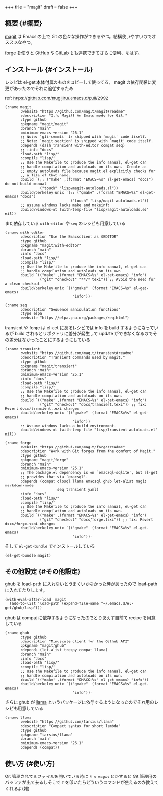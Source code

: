 +++
title = "magit"
draft = false
+++

## 概要 {#概要}

[magit](https://github.com/magit/magit) は Emacs の上で Git の色々な操作ができるやつ。結構使いやすいのでオススメなやつ。

[forge](https://github.com/magit/forge) を使うと GitHub や GitLab とも連携できてさらに便利、なはず。


## インストール {#インストール}

レシピは el-get 本体付属のものをコピーして使ってる。
magit の依存関係に変更があったのでそれに追従するため

ref: <https://github.com/mugijiru/.emacs.d/pull/2992>

```emacs-lisp
(:name magit
       :website "https://github.com/magit/magit#readme"
       :description "It's Magit! An Emacs mode for Git."
       :type github
       :pkgname "magit/magit"
       :branch "main"
       :minimum-emacs-version "26.1"
       ;; Note: `git-commit' is shipped with `magit' code itself.
       ;; Note: `magit-section' is shipped with `magit' code itself.
       :depends (dash transient with-editor compat seq)
       ;; :info "docs"
       :load-path "lisp/"
       :compile "lisp/"
       ;; Use the Makefile to produce the info manual, el-get can
       ;; handle compilation and autoloads on its own.  Create an
       ;; empty autoloads file because magit.el explicitly checks for
       ;; a file of that name.
       :build `(;; ("make" ,(format "EMACS=%s" el-get-emacs) "docs") do not build manual
                ("touch" "lisp/magit-autoloads.el"))
       :build/berkeley-unix `(;; ("gmake" ,(format "EMACS=%s" el-get-emacs) "docs")
                              ("touch" "lisp/magit-autoloads.el"))
       ;; assume windows lacks make and makeinfo
       :build/windows-nt (with-temp-file "lisp/magit-autoloads.el" nil))
```

また依存している `with-editor` や `seq` のレシピも用意している

```emacs-lisp
(:name with-editor
       :description "Use the Emacsclient as $EDITOR"
       :type github
       :pkgname "magit/with-editor"
       :branch "main"
       :info "docs"
       :load-path "lisp/"
       :compile "lisp/"
       ;; Use the Makefile to produce the info manual, el-get can
       ;; handle compilation and autoloads on its own.
       :build `(("make" ,(format "EMACS=%s" el-get-emacs) "info")
                ("git" "checkout" "**/*.texi")) ;; Avoid the need for a clean checkout
       :build/berkeley-unix `(("gmake" ,(format "EMACS=%s" el-get-emacs)
                               "info")))
```

```emacs-lisp
(:name seq
       :description "Sequence manipulation functions"
       :type elpa
       :website "https://elpa.gnu.org/packages/seq.html")
```

transient や forge は el-get にあるレシピでは info を build するようになっているが
build されるとリポジトリに差分が発生して update ができなくなるのでその差分はなかったことにするようにしている

```emacs-lisp
(:name transient
       :website "https://github.com/magit/transient#readme"
       :description "Transient commands used by magit."
       :type github
       :pkgname "magit/transient"
       :branch "main"
       :minimum-emacs-version "25.1"
       :info "docs"
       :load-path "lisp/"
       :compile "lisp/"
       ;; Use the Makefile to produce the info manual, el-get can
       ;; handle compilation and autoloads on its own.
       :build `(("make" ,(format "EMACS=%s" el-get-emacs) "info")
                ("git" "checkout" "docs/transient.texi")) ;; fix: Revert docs/transient.texi changes
       :build/berkeley-unix `(("gmake" ,(format "EMACS=%s" el-get-emacs)
                               "info"))
       ;; Assume windows lacks a build environment.
       :build/windows-nt (with-temp-file "lisp/transient-autoloads.el" nil))
```

```emacs-lisp
(:name forge
       :website "https://github.com/magit/forge#readme"
       :description "Work with Git forges from the comfort of Magit."
       :type github
       :pkgname "magit/forge"
       :branch "main"
       :minimum-emacs-version "25.1"
       ;; The package.el dependency is on `emacsql-sqlite', but el-get
       ;; provides that via `emacsql'.
       :depends (compat closql llama emacsql ghub let-alist magit markdown-mode
                        seq transient yaml)
       :info "docs"
       :load-path "lisp/"
       :compile "lisp/"
       ;; Use the Makefile to produce the info manual, el-get can
       ;; handle compilation and autoloads on its own.
       :build `(("make" ,(format "EMACS=%s" el-get-emacs) "info")
                ("git" "checkout" "docs/forge.texi")) ;; fix: Revert docs/forge.texi changes
       :build/berkeley-unix `(("gmake" ,(format "EMACS=%s" el-get-emacs)
                               "info")))
```

そして `el-get-bundle` でインストールしている

```emacs-lisp
(el-get-bundle magit)
```


## その他設定 {#その他設定}

ghub を load-path に入れないとうまくいかなかった時があったので load-path に入れてたりします。

```emacs-lisp
(with-eval-after-load 'magit
  (add-to-list 'load-path (expand-file-name "~/.emacs.d/el-get/ghub/lisp")))
```

ghub は compat に依存するようになったのでとりあえず自前で recipe を用意している

```emacs-lisp
(:name ghub
       :type github
       :description "Minuscule client for the Github API"
       :pkgname "magit/ghub"
       :depends (let-alist treepy compat llama)
       :branch "main"
       :info "docs"
       :load-path "lisp/"
       :compile "lisp/"
       ;; Use the Makefile to produce the info manual, el-get can
       ;; handle compilation and autoloads on its own.
       :build `(("make" ,(format "EMACS=%s" el-get-emacs) "info"))
       :build/berkeley-unix `(("gmake" ,(format "EMACS=%s" el-get-emacs)
                               "info")))
```

さらに ghub が [llama](https://github.com/tarsius/llama) というパッケージに依存するようになったのでそれ用のレシピも用意している

```emacs-lisp
(:name llama
       :website "https://github.com/tarsius/llama"
       :description "Compact syntax for short lambda"
       :type github
       :pkgname "tarsius/llama"
       :branch "main"
       :minimum-emacs-version "26.1"
       :depends (compat))
```


## 使い方 {#使い方}

Git 管理されてるファイルを開いている時に
`M-x magit` とかすると Git 管理用のバッファが出て来るしそこで `?` を叩いたらどういうコマンドが使えるのか教えてくれるよ(雑)
